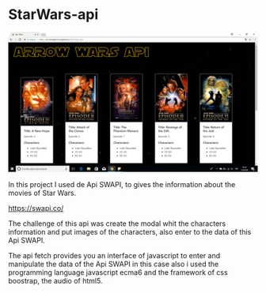 # StarWars-api

![API STAR WARS](assets/images/swapi.png)

In this project I used de Api SWAPI, to gives the information about the movies of Star Wars.

https://swapi.co/

The challenge of this api was create the modal whit the characters information and put images of the characters, also enter to the data of this Api SWAPI.

The api fetch provides you an interface of javascript to enter and manipulate the data of the Api SWAPI in this case also i used the programming language javascript ecma6 and the framework of css boostrap, the audio of html5.